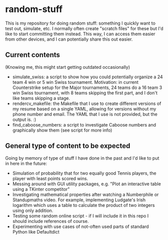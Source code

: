 # random-stuff

This is my repository for doing random stuff: something I quickly want to test out, simulate, etc. 
I normally often create "scratch files" for these but I'd like to start committing them instead. This way,
I can access them easier from other devices, and I can potentially share this out easier.

## Current contents
(Knowing me, this might start getting outdated occasionally)
- simulate_swiss: a script to show how you could potentially organize a 24 team 4 win or 5 win Swiss tournament. 
Motivation: in current Counterstrike setup for the Major tournaments, 24 teams do a 16 team 3 win Swiss tournament, 
with 8 teams skipping the first part, and I don't like teams skipping a stage.
- rendercv_makefile: the Makefile that I use to create different versions of my resume based on a single YAML, allowing 
for versions without my phone number and email. The YAML that I use is not provided, but the output is. :)
- find_caboose_numbers: a script to investigate Caboose numbers and graphically show them (see script for more info)

## General type of content to be expected
Going by memory of type of stuff I have done in the past and I'd like to put in here in the future:
- Simulation of probability that for two equally good Tennis players, the player with least points scored wins.
- Messing around with GUI utility packages, e.g. "Plot an interactive table using a TKinter competitor"
- Investigating mathematical properties after watching a Numberphile or Standupmaths video. For example, implementing 
Ludgate's Irish logarithm which uses a table to calculate the product of two integers using only addition.
- Testing some random online script - if I will include it in this repo I should include references of course.
- Experimenting with use cases of not-often used parts of standard Python like Defaultdict
